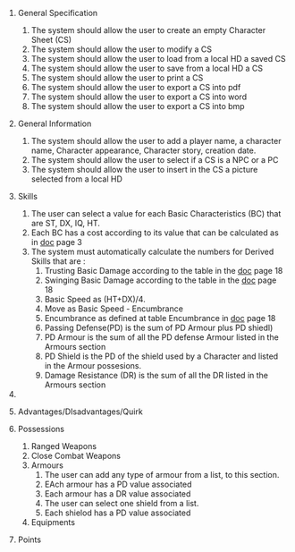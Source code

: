 1. General Specification
    1. The system should allow the user to create an empty Character Sheet (CS)
    2. The system should allow the user to modify a CS
    3. The system should allow the user to load from a local HD a saved CS
    4. The system should allow the user to save from a local HD a CS 
    5. The system should allow the user to print a CS
    6. The system should allow the user to export a CS into pdf
    7. The system should allow the user to export a CS into word
    8. The system should allow the user to export a CS into bmp
3. General Information
    1. The system should allow the user to add a player name, a character name, Character appearance, Character story, creation date.
    2. The system should allow the user to select if a CS is a NPC or a PC
    3. The system should allow the user to insert in the CS a picture selected from a local HD  
5. Skills
    1. The user can select a value for each Basic Characteristics (BC) that are ST, DX, IQ, HT.
    2. Each BC has a cost according to its value that can be calculated as in [doc](gurpslite.pdf) page 3
    3. The system must automatically calculate the numbers for Derived Skills that are :
        1. Trusting Basic Damage according to the table in the [doc](gurpslite.pdf) page 18
        2. Swinging Basic Damage according to the table in the [doc](gurpslite.pdf) page 18
        3. Basic Speed as (HT+DX)/4.
        4. Move as Basic Speed - Encumbrance
        5. Encumbrance as defined at table Encumbrance in [doc](gurpslite.pdf) page 18
        8. Passing Defense(PD)  is the sum of PD Armour plus PD shiedl)        
        9. PD Armour is the sum of all the PD defense Armour listed in the Armours section 
        10. PD Shield is the PD of the shield used by a Character and listed in the Armour possesions.
        11. Damage Resistance (DR) is the sum of all the DR listed in the Armours section 

6. 
7. Advantages/DIsadvantages/Quirk
8. Possessions
    1. Ranged Weapons
    2. Close Combat Weapons
    3. Armours
        1. The user can add any type of armour from a list, to this section.
        2. EAch armour has a PD value associated
        3. Each armour has a DR value associated
        4. The user can select one shield from a list.
        6. Each shielod has a PD value associated
    5. Equipments
 9. Points 
